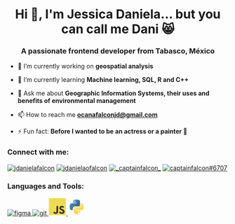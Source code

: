 <h1 align="center">Hi 👋, I'm Jessica Daniela... but you can call me Dani 😸</h1>
<h3 align="center">A passionate frontend developer from Tabasco, México</h3>

- 🔭 I’m currently working on **geospatial analysis**

- 🌱 I’m currently learning **Machine learning, SQL, R and C++**

- 💬 Ask me about **Geographic Information Systems, their uses and benefits of environmental management**

- 📫 How to reach me **ocanafalconjd@gmail.com**

- ⚡ Fun fact: **Before I wanted to be an actress or a painter 🌚**

<h3 align="left">Connect with me:</h3>
<p align="left">
<a href="https://twitter.com/jdanielafalcon" target="blank"><img align="center" src="https://raw.githubusercontent.com/rahuldkjain/github-profile-readme-generator/master/src/images/icons/Social/twitter.svg" alt="jdanielafalcon" height="30" width="40" /></a>
<a href="https://linkedin.com/in/jdanielaofalcon" target="blank"><img align="center" src="https://raw.githubusercontent.com/rahuldkjain/github-profile-readme-generator/master/src/images/icons/Social/linked-in-alt.svg" alt="jdanielaofalcon" height="30" width="40" /></a>
<a href="https://instagram.com/_captainfalcon_" target="blank"><img align="center" src="https://raw.githubusercontent.com/rahuldkjain/github-profile-readme-generator/master/src/images/icons/Social/instagram.svg" alt="_captainfalcon_" height="30" width="40" /></a>
<a href="https://discord.gg/captainfalcon#6707" target="blank"><img align="center" src="https://raw.githubusercontent.com/rahuldkjain/github-profile-readme-generator/master/src/images/icons/Social/discord.svg" alt="captainfalcon#6707" height="30" width="40" /></a>
</p>

<h3 align="left">Languages and Tools:</h3>
<p align="left"> <a href="https://www.figma.com/" target="_blank"> <img src="https://www.vectorlogo.zone/logos/figma/figma-icon.svg" alt="figma" width="40" height="40"/> </a> <a href="https://git-scm.com/" target="_blank"> <img src="https://www.vectorlogo.zone/logos/git-scm/git-scm-icon.svg" alt="git" width="40" height="40"/> </a> <a href="https://developer.mozilla.org/en-US/docs/Web/JavaScript" target="_blank"> <img src="https://raw.githubusercontent.com/devicons/devicon/master/icons/javascript/javascript-original.svg" alt="javascript" width="40" height="40"/> </a> <a href="https://www.python.org" target="_blank"> <img src="https://raw.githubusercontent.com/devicons/devicon/master/icons/python/python-original.svg" alt="python" width="40" height="40"/> </a> </p>

